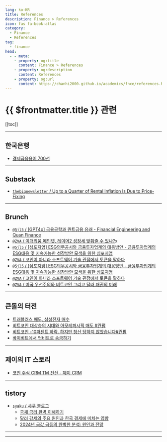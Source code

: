 ```yaml
---
lang: ko-KR
title: References
description: Finance > References
icon: fas fa-book-atlas
category:
  - Finance
  - References
tag:
  - finance
head:
  - - meta:
    - property: og:title
      content: Finance > References
    - property: og:description
      content: References
    - property: og:url
      content: https://chanhi2000.github.io/academics/fnce/references.html
---
```


# {{ $frontmatter.title }} 관련

[[toc]]

---

## 한국은행

- [경제금융용어 700선](https://bok.r.kr/portal/bbs/B0000216/view.do?nttId=10075809&type=&searchOptn8=22&menuNo=200134&listType=G&pageIndex=1)

---

## Substack

- [`thebignewsletter` / Up to a Quarter of Rental Inflation Is Due to Price-Fixing](https://www.thebignewsletter.com/p/up-to-a-quarter-of-rental-inflation)

<!-- END: substack.com -->

---

## Brunch

- [`@5jl5` / \[GPT4o\] 금융공학과 퀀트금융 유래 - Financial Engineering and Quan Finance](https://brunch.co.kr/@@5jl5/129)
- [`@ZVA` / 이더리움 메인넷, 레이어2 성장세 맞춰줄 수 있나?](https://brunch.co.kr/@@ZVA/736)x
- [`@5jl5` / \[심포지엄\] ESG의무공시와 금융투자업계의 대응방안 - 금융투자업계의 ESG대응 및 지속가능한 성장방안 모색을 위한 심포지엄](https://brunch.co.kr/@@5jl5/131)
- [`@ZVA` / 코인이 아니라 소프트웨어 기술 관점에서 토큰을 말하다](https://brunch.co.kr/@@ZVA/740)
- [`@5jl5` / \[심포지엄\] ESG의무공시와 금융투자업계의 대응방안 - 금융투자업계의 ESG대응 및 지속가능한 성장방안 모색을 위한 심포지엄](https://brunch.co.kr/@@5jl5/131)
- [`@ZVA` / 코인이 아니라 소프트웨어 기술 관점에서 토큰을 말하다](https://brunch.co.kr/@@ZVA/740)
- [`@ZVA` / 미국 우선주의와 비트코인 그리고 달러 패권의 미래](https://brunch.co.kr/@@ZVA/747)

<!-- END: brunch.co.kr -->

---

## 큰돌의 터전

- [트래블러스 매도, 삼성전자 매수](https://m.blog.naver.com/jhc9639/223579690102)
- [비트코인 대상승의 시대와 아모레퍼시픽 매도 #컨펌](https://m.blog.naver.com/jhc9639/223583749962)
- [비트코인 -10퍼센트 하락. 하지만 청산 당하지 않았습니다#컨펌](https://m.blog.naver.com/jhc9639/223604467151)
- [바이비트에서 업비트로 송금하기](https://m.blog.naver.com/jhc9639/223635129936)

<!-- END: jhc9639 (blog.naver.com) -->

---

## 제이의 IT 스토리

- [코인 주식 CRM TM 전산 - 제이 CRM](https://m.blog.naver.com/oralol/223650357666)

<!-- END: oralol (blog.naver.com) -->

---

## tistory

- [`syaku` / 샤쿠 블로그](https://syaku.tistory.com/m/)
  - [국채 금리 완벽 이해하기](https://syaku.tistory.com/m/420)
  - [달러 강세의 주요 원인과 한국 경제에 미치는 영향](https://syaku.tistory.com/m/429)
  - [2024년 금값 급등의 완벽한 분석: 원인과 전망](https://syaku.tistory.com/m/430)
  <!-- END: syaku -->
<!-- END: tistory.com -->

---


---

<TagLinks />